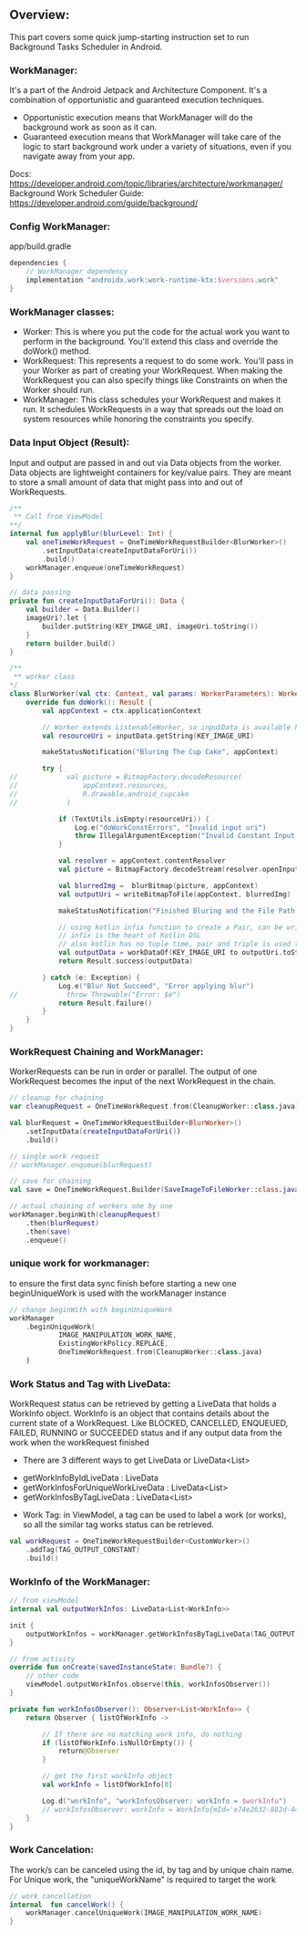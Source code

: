 ## Overview:
This part covers some quick jump-starting instruction set to run Background Tasks Scheduler in Android.

### WorkManager:
It's a part of the Android Jetpack and Architecture Component. It's a combination of opportunistic and guaranteed execution techniques. 
- Opportunistic execution means that WorkManager will do the background work as soon as it can. 
- Guaranteed execution means that WorkManager will take care of the logic to start background work under a variety of situations, even if you navigate away from your app.

Docs: https://developer.android.com/topic/libraries/architecture/workmanager/
Background Work Scheduler Guide: https://developer.android.com/guide/background/

### Config WorkManager:
app/build.gradle
```kotlin
dependencies {
    // WorkManager dependency
    implementation "androidx.work:work-runtime-ktx:$versions.work"
}
```
### WorkManager classes:
- Worker: This is where you put the code for the actual work you want to perform in the background. You'll extend this class and override the doWork() method.
- WorkRequest: This represents a request to do some work. You'll pass in your Worker as part of creating your WorkRequest. When making the WorkRequest you can also specify things like Constraints on when the Worker should run.
- WorkManager: This class schedules your WorkRequest and makes it run. It schedules WorkRequests in a way that spreads out the load on system resources while honoring the constraints you specify.


### Data Input Object (Result):
Input and output are passed in and out via Data objects from the worker. Data objects are lightweight containers for key/value pairs. They are meant to store a small amount of data that might pass into and out of WorkRequests.
```kotlin
/**
 ** Call from ViewModel
**/
internal fun applyBlur(blurLevel: Int) {
    val oneTimeWorkRequest = OneTimeWorkRequestBuilder<BlurWorker>()
        .setInputData(createInputDataForUri())
        .build()
    workManager.enqueue(oneTimeWorkRequest)
}

// data passing
private fun createInputDataForUri(): Data {
    val builder = Data.Builder()
    imageUri?.let {
        builder.putString(KEY_IMAGE_URI, imageUri.toString())
    }
    return builder.build()
}

/**
 ** worker class
*/
class BlurWorker(val ctx: Context, val params: WorkerParameters): Worker(ctx, params) {
    override fun doWork(): Result {
        val appContext = ctx.applicationContext

        // Worker extends ListenableWorker, so inputData is available here
        val resourceUri = inputData.getString(KEY_IMAGE_URI)

        makeStatusNotification("Bluring The Cup Cake", appContext)

        try {
//            val picture = BitmapFactory.decodeResource(
//                appContext.resources,
//                R.drawable.android_cupcake
//            )

            if (TextUtils.isEmpty(resourceUri)) {
                Log.e("doWorkConstErrors", "Invalid input uri")
                throw IllegalArgumentException("Invalid Constant Input URI")
            }

            val resolver = appContext.contentResolver
            val picture = BitmapFactory.decodeStream(resolver.openInputStream(Uri.parse(resourceUri)))

            val blurredImg =  blurBitmap(picture, appContext)
            val outputUri = writeBitmapToFile(appContext, blurredImg)

            makeStatusNotification("Finished Bluring and the File Path is $outputUri", appContext)

            // using kotlin infix function to create a Pair, can be written in non-infix way to (sth1.to(sth2)
            // infix is the heart of Kotlin DSL
            // also kotlin has no tuple time, pair and triple is used to create 
            val outputData = workDataOf(KEY_IMAGE_URI to outputUri.toString())
            return Result.success(outputData)

        } catch (e: Exception) {
            Log.e("Blur Not Succeed", "Error applying blur")
//            throw Throwable("Error: $e")
            return Result.failure()
        }
    }
}

```

### WorkRequest Chaining and WorkManager:
WorkerRequests can be run in order or parallel. The output of one WorkRequest becomes the input of the next WorkRequest in the chain.
```kotlin
// cleanup for chaining
var cleanupRequest = OneTimeWorkRequest.from(CleanupWorker::class.java)

val blurRequest = OneTimeWorkRequestBuilder<BlurWorker>()
    .setInputData(createInputDataForUri())
    .build()

// single work request
// workManager.enqueue(blurRequest)

// save for chaining
val save = OneTimeWorkRequest.Builder(SaveImageToFileWorker::class.java).build()

// actual chaining of workers one by one
workManager.beginWith(cleanupRequest)
    .then(blurRequest)
    .then(save)
    .enqueue()
```
### unique work for workmanager:
to ensure the first data sync finish before starting a new one
beginUniqueWork is used with the workManager instance
```kotlin
// change beginWith with beginUniqueWork
workManager
    .beginUniqueWork(
            IMAGE_MANIPULATION_WORK_NAME,
            ExistingWorkPolicy.REPLACE,
            OneTimeWorkRequest.from(CleanupWorker::class.java)
    )
```
### Work Status and Tag with LiveData:
WorkRequest status can be retrieved by getting a LiveData that holds a WorkInfo object. WorkInfo is an object that contains details about the current state of a WorkRequest. Like BLOCKED, CANCELLED, ENQUEUED, FAILED, RUNNING or SUCCEEDED status and if any output data from the work when the workRequest finished 

* There are 3 different ways to get LiveData<WorkInfo> or LiveData<List<WorkInfo>>
 - getWorkInfoByIdLiveData : LiveData<WorkInfo>
 - getWorkInfosForUniqueWorkLiveData : LiveData<List<WorkInfo>>
 - getWorkInfosByTagLiveData : LiveData<List<WorkInfo>>

 * Work Tag: in ViewModel, a tag can be used to label a work (or works), so all the similar tag works status can be retrieved.
```kotlin
val workRequest = OneTimeWorkRequestBuilder<CustomWorker>()
    .addTag(TAG_OUTPUT_CONSTANT)
    .build()
```

### WorkInfo of the WorkManager:
```kotlin
// from viewModel
internal val outputWorkInfos: LiveData<List<WorkInfo>>

init {
    outputWorkInfos = workManager.getWorkInfosByTagLiveData(TAG_OUTPUT)
}

// from activity
override fun onCreate(savedInstanceState: Bundle?) {
    // other code
    viewModel.outputWorkInfos.observe(this, workInfosObserver())
}

private fun workInfosObserver(): Observer<List<WorkInfo>> {
    return Observer { listOfWorkInfo ->

        // If there are no matching work info, do nothing
        if (listOfWorkInfo.isNullOrEmpty()) {
            return@Observer
        }

        // get the first workInfo object
        val workInfo = listOfWorkInfo[0]

        Log.d("workInfo", "workInfosObserver: workInfo = $workInfo")
        // workInfosObserver: workInfo = WorkInfo{mId='e74e2632-882d-44e1-a3be-58500cdaa558', mState=SUCCEEDED, mOutputData=Data {KEY_IMAGE_URI : content://media/external/images/media/35, }, mTags=[OUTPUT, com.example.background.workers.SaveImageToFileWorker], mProgress=Data {}}
    }
}
```

### Work Cancelation:
The work/s can be canceled using the id, by tag and by unique chain name. For Unique work, the "uniqueWorkName" is required to target the work
```kotlin
// work cancellation
internal  fun cancelWork() {
    workManager.cancelUniqueWork(IMAGE_MANIPULATION_WORK_NAME)
}
```